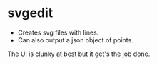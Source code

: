 # svgedit

* Creates svg files with lines.
* Can also output a json object of points.

The UI is clunky at best but it get's the job done.
